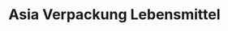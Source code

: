 ---
title: "Asia Verpackung Lebensmittel"
url: /regensburg/asia-verpackung-lebensmittel/
shop: Supermarkt
---